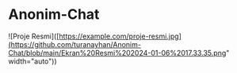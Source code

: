 # Anonim-Chat
![Proje Resmi]([https://example.com/proje-resmi.jpg](https://github.com/turanayhan/Anonim-Chat/blob/main/Ekran%20Resmi%202024-01-06%2017.33.35.png" width="auto"))



